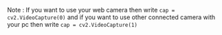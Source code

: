 Note :
If you want to use your web camera then write `cap = cv2.VideoCapture(0)` and
if you want to use other connected camera with your pc then write `cap = cv2.VideoCapture(1)`
